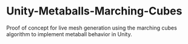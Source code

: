 # Unity-Metaballs-Marching-Cubes
Proof of concept for live mesh generation using the marching cubes algorithm to implement metaball behavior in Unity.
